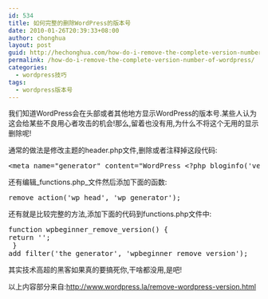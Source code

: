 ```yaml
---
id: 534
title: 如何完整的删除WordPress的版本号
date: 2010-01-26T20:39:33+08:00
author: chonghua
layout: post
guid: http://hechonghua.com/how-do-i-remove-the-complete-version-number-of-wordpress/
permalink: /how-do-i-remove-the-complete-version-number-of-wordpress/
categories:
  - wordpress技巧
tags:
  - wordpress版本号
---
```

我们知道WordPress会在头部或者其他地方显示WordPress的版本号.某些人认为这会给某些不良用心者攻击的机会!那么,留着也没有用,为什么不将这个无用的显示删除呢!

<div id="extendedEntryBreak">
</div>

通常的做法是修改主题的header.php文件,删除或者注释掉这段代码:

<pre class="prettyprint">&lt;meta name="generator" content="WordPress &lt;?php bloginfo('version'); ?&gt;" /&gt;</pre>

还有编辑_functions.php_文件然后添加下面的函数:

<pre class="prettyprint">remove_action('wp_head', 'wp_generator');</pre>

还有就是比较完整的方法,添加下面的代码到functions.php文件中:

<pre class="prettyprint">function wpbeginner_remove_version() {
return '';
 }
add_filter('the_generator', 'wpbeginner_remove_version');</pre>

其实技术高超的黑客如果真的要搞死你,干啥都没用,是吧!

以上内容部分来自:<http://www.wordpress.la/remove-wordpress-version.html>